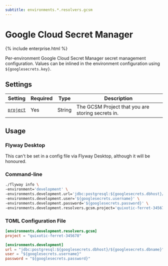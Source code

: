 ```yaml
---
subtitle: environments.*.resolvers.gcsm
---
```


# Google Cloud Secret Manager

{% include enterprise.html %}

Per-environment Google Cloud Secret Manager secret management configuration.
Values can be inlined in the environment configuration using `${googlesecrets.key}`.

## Settings

| Setting                                                                                                                                                                       | Required | Type   | Description                                       |
|-------------------------------------------------------------------------------------------------------------------------------------------------------------------------------|----------|--------|---------------------------------------------------|
| [`project`](<Configuration/Environments Namespace/Environment Resolvers Namespace/Google Cloud Secret Manager Resolver/Google Cloud Secret Manager Resolver Project Setting>) | Yes      | String | The GCSM Project that you are storing secrets in. |

## Usage

### Flyway Desktop

This can't be set in a config file via Flyway Desktop, although it will be honoured.

### Command-line

```bash
./flyway info \
-environment='development' \
-environments.development.url='jdbc:postgresql:${googlesecrets.dbhost}/${googlesecrets.dbname}' \
-environments.development.user='${googlesecrets.username}' \
-environments.development.password='${googlesecrets.password}' \
-environments.development.resolvers.gcsm.project='quixotic-ferret-345678'
```

### TOML Configuration File

```toml
[environments.development.resolvers.gcsm]
project = "quixotic-ferret-345678"

[environments.development]
url = "jdbc:postgresql:${googlesecrets.dbhost}/${googlesecrets.dbname}"
user = "${googlesecrets.username}"
password = "${googlesecrets.password}"
```